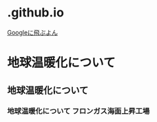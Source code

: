# .github.io
<a href="https://google.com">Googleに飛ぶよん</a>
<h1>地球温暖化について
<h2>地球温暖化について
<h3>地球温暖化について
  <a>フロンガス</a><a>海面上昇</a><a>工場</a>
